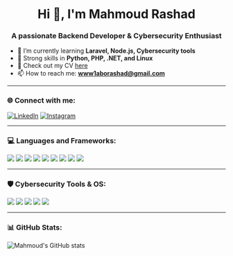 <h1 align="center">Hi 👋, I'm Mahmoud Rashad</h1>
<h3 align="center">A passionate Backend Developer & Cybersecurity Enthusiast</h3>

- 🌱 I’m currently learning **Laravel, Node.js, Cybersecurity tools**
- 🧠 Strong skills in **Python, PHP, .NET, and Linux**
- 📄 Check out my CV [here](https://github.com/MahmoudRashad/MahmoudRashad/blob/main/MahmoudRashad-CV.pdf)
- 📫 How to reach me: **www1aborashad@gmail.com**

---

### 🌐 Connect with me:
[![LinkedIn](https://img.shields.io/badge/-LinkedIn-blue?logo=linkedin&style=flat)](https://linkedin.com/in/mahmoud-rashad-69990531b)
[![Instagram](https://img.shields.io/badge/-Instagram-E4405F?logo=instagram&style=flat)](https://instagram.com/m.rashad_10)

---

### 💻 Languages and Frameworks:

<p>
  <a href="https://www.php.net/"><img src="https://img.shields.io/badge/PHP-777BB4?style=flat&logo=php&logoColor=white"/></a>
  <a href="https://www.python.org/"><img src="https://img.shields.io/badge/Python-3776AB?style=flat&logo=python&logoColor=white"/></a>
  <a href="https://laravel.com/"><img src="https://img.shields.io/badge/Laravel-FF2D20?style=flat&logo=laravel&logoColor=white"/></a>
  <a href="https://nodejs.org/"><img src="https://img.shields.io/badge/Node.js-339933?style=flat&logo=nodedotjs&logoColor=white"/></a>
  <a href="https://dotnet.microsoft.com/"><img src="https://img.shields.io/badge/.NET-512BD4?style=flat&logo=dotnet&logoColor=white"/></a>
  <a href="https://www.w3.org/html/"><img src="https://img.shields.io/badge/HTML5-E34F26?style=flat&logo=html5&logoColor=white"/></a>
  <a href="https://www.w3.org/Style/CSS/"><img src="https://img.shields.io/badge/CSS3-1572B6?style=flat&logo=css3&logoColor=white"/></a>
  <a href="https://developer.mozilla.org/en-US/docs/Web/JavaScript"><img src="https://img.shields.io/badge/JavaScript-F7DF1E?style=flat&logo=javascript&logoColor=black"/></a>
  <a href="https://www.mysql.com/"><img src="https://img.shields.io/badge/MySQL-4479A1?style=flat&logo=mysql&logoColor=white"/></a>
</p>

---

### 🛡️ Cybersecurity Tools & OS:

<p>
  <a href="https://www.wireshark.org/"><img src="https://img.shields.io/badge/Wireshark-1679A7?style=flat&logo=wireshark&logoColor=white"/></a>
  <a href="https://nmap.org/"><img src="https://img.shields.io/badge/Nmap-214478?style=flat&logo=nmap&logoColor=white"/></a>
  <a href="https://www.linux.org/"><img src="https://img.shields.io/badge/Linux-FCC624?style=flat&logo=linux&logoColor=black"/></a>
  <a href="https://www.kali.org/"><img src="https://img.shields.io/badge/Kali%20Linux-557C94?style=flat&logo=kalilinux&logoColor=white"/></a>
  <a href="https://hex-rays.com/ida-pro/"><img src="https://img.shields.io/badge/IDA%20Pro-000000?style=flat&logoColor=white"/></a>
</p>

---


### 📊 GitHub Stats:

![Mahmoud's GitHub stats](https://github-readme-stats.vercel.app/api?username=MedoRashadfci&show_icons=true&theme=radical)

